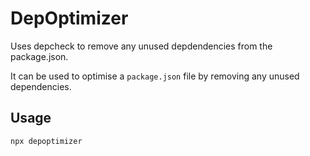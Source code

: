 # DepOptimizer

Uses depcheck to remove any unused depdendencies from the package.json.

It can be used to optimise a `package.json` file by removing any unused dependencies.

## Usage

```bash
npx depoptimizer
```
